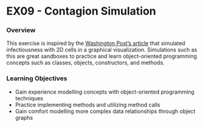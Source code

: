 # EX09 - Contagion Simulation

### Overview
This exercise is inspired by the [Washington Post’s article](https://www.washingtonpost.com/graphics/2020/world/corona-simulator/) that simulated infectiousness with 2D cells in a graphical visualization. Simulations such as this are great sandboxes to practice and learn object-oriented programming concepts such as classes, objects, constructors, and methods.

### Learning Objectives
- Gain experience modelling concepts with object-oriented programming techniques
- Practice implementing methods and utilizing method calls
- Gain comfort modelling more complex data relationships through object graphs
